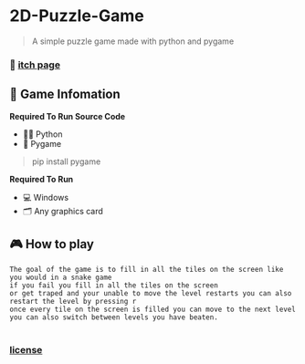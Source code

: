 # 2D-Puzzle-Game
> A simple puzzle game made with python and pygame

### 📢 [itch page](https://hiddenvue.itch.io/blocker-2)

## 📜 Game Infomation
 
**Required To Run Source Code**
* 👩‍💻 Python
* 🐍 Pygame

> pip install pygame

**Required To Run**
* 💻 Windows
* 🗂 Any graphics card

## 🎮 How to play
```
The goal of the game is to fill in all the tiles on the screen like you would in a snake game
if you fail you fill in all the tiles on the screen
or get traped and your unable to move the level restarts you can also restart the level by pressing r 
once every tile on the screen is filled you can move to the next level
you can also switch between levels you have beaten.
```
#
### [license](https://raw.githubusercontent.com/HiddenVue/2D-Puzzle-Game/main/LICENSE)
